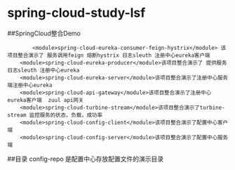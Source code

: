 # spring-cloud-study-lsf

##SpringCloud整合Demo

    		<module>spring-cloud-eureka-consumer-feign-hystrix</module> 该项目整合演示了 服务调用feign 熔断hystrix 日志sleuth 注册中心eureka客户端 
		<module>spring-cloud-eureka-producer</module>该项目整合演示了 提供服务  日志sleuth 注册中心eureka 
		<module>spring-cloud-eureka-server</module>该项目整合演示了注册中心服务端注册中心eureka
		<module>spring-cloud-api-gateway</module>该项目整合演示了注册中心eureka客户端  zuul api网关
		<module>spring-cloud-turbine-stream</module>该项目整合演示了turbine-stream 监控服务的状态，负载，成功率
		<module>spring-cloud-config-client</module>该项目整合演示了配置中心客户端
		<module>spring-cloud-config-server</module>该项目整合演示了配置中心服务端
    
    
##目录
config-repo 是配置中心存放配置文件的演示目录
